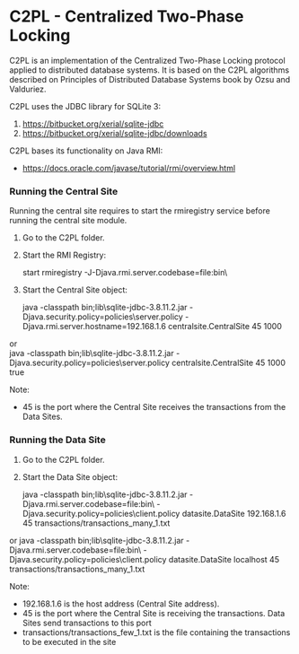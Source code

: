 # C2PL - Centralized Two-Phase Locking

C2PL is an implementation of the Centralized Two-Phase Locking protocol applied to distributed database 
systems. It is based on the C2PL algorithms described on Principles of Distributed Database Systems book
by Ozsu and Valduriez.

C2PL uses the JDBC library for SQLite 3:
1. <https://bitbucket.org/xerial/sqlite-jdbc>
2. <https://bitbucket.org/xerial/sqlite-jdbc/downloads>

C2PL bases its functionality on Java RMI:

* <https://docs.oracle.com/javase/tutorial/rmi/overview.html>


### Running the Central Site

Running the central site requires to start the rmiregistry service before running the central site module.

1) Go to the C2PL folder.

2) Start the RMI Registry:

	start rmiregistry -J-Djava.rmi.server.codebase=file:bin\
	
	
3) Start the Central Site object:

	java -classpath bin;lib\sqlite-jdbc-3.8.11.2.jar -Djava.security.policy=policies\server.policy -Djava.rmi.server.hostname=192.168.1.6 centralsite.CentralSite 45 1000
	
or	
	java -classpath bin;lib\sqlite-jdbc-3.8.11.2.jar -Djava.security.policy=policies\server.policy centralsite.CentralSite 45 1000 true

Note:
- 45 is the port where the Central Site receives the transactions from the Data Sites.



### Running the Data Site

1) Go to the C2PL folder.

2) Start the Data Site object:

	java -classpath bin;lib\sqlite-jdbc-3.8.11.2.jar -Djava.rmi.server.codebase=file:bin\ -Djava.security.policy=policies\client.policy datasite.DataSite 192.168.1.6 45 transactions/transactions_many_1.txt
	
or
	java -classpath bin;lib\sqlite-jdbc-3.8.11.2.jar -Djava.rmi.server.codebase=file:bin\ -Djava.security.policy=policies\client.policy datasite.DataSite localhost 45 transactions/transactions_many_1.txt

Note:
- 192.168.1.6 is the host address (Central Site address).
- 45 is the port where the Central Site is receiving the transactions. Data Sites send transactions to this port
- transactions/transactions_few_1.txt is the file containing the transactions to be executed in the site
